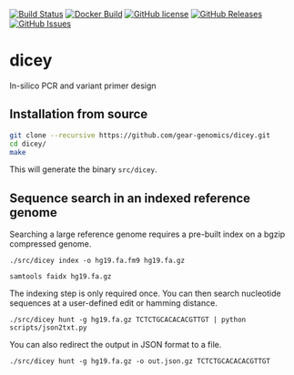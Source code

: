 [![Build Status](https://travis-ci.org/gear-genomics/dicey.svg?branch=master)](https://travis-ci.org/gear-genomics/dicey)
[![Docker Build](https://img.shields.io/docker/build/geargenomics/dicey.svg)](https://hub.docker.com/r/geargenomics/dicey/)
[![GitHub license](https://img.shields.io/badge/License-GPLv3-blue.svg)](https://raw.githubusercontent.com/gear-genomics/dicey/master/LICENSE)
[![GitHub Releases](https://img.shields.io/github/release/gear-genomics/dicey.svg)](https://github.com/gear-genomics/dicey/releases)
[![GitHub Issues](https://img.shields.io/github/issues/gear-genomics/dicey.svg)](https://github.com/gear-genomics/dicey/issues)

# dicey

In-silico PCR and variant primer design


## Installation from source

```bash
git clone --recursive https://github.com/gear-genomics/dicey.git
cd dicey/
make
```

This will generate the binary `src/dicey`.


## Sequence search in an indexed reference genome

Searching a large reference genome requires a pre-built index on a bgzip compressed genome.

`./src/dicey index -o hg19.fa.fm9 hg19.fa.gz`

`samtools faidx hg19.fa.gz`

The indexing step is only required once. You can then search nucleotide sequences at a user-defined edit or hamming distance.

`./src/dicey hunt -g hg19.fa.gz TCTCTGCACACACGTTGT | python scripts/json2txt.py`

You can also redirect the output in JSON format to a file.

`./src/dicey hunt -g hg19.fa.gz -o out.json.gz TCTCTGCACACACGTTGT`



